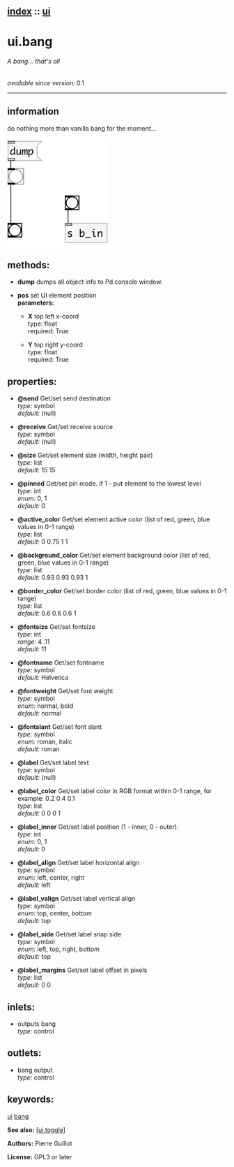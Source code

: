 [index](index.html) :: [ui](category_ui.html)
---

# ui.bang

###### A bang... that&#39;s all

*available since version:* 0.1

---


## information
do nothing more than vanilla bang for the moment...



[![example](../examples/img/ui.bang.jpg)](../examples/pd/ui.bang.pd)





## methods:

* **dump**
dumps all object info to Pd console window.<br>

* **pos**
set UI element position<br>
  __parameters:__
  - **X** top left x-coord<br>
    type: float <br>
    required: True <br>

  - **Y** top right y-coord<br>
    type: float <br>
    required: True <br>




## properties:

* **@send** 
Get/set send destination<br>
_type:_ symbol<br>
_default:_ (null)<br>

* **@receive** 
Get/set receive source<br>
_type:_ symbol<br>
_default:_ (null)<br>

* **@size** 
Get/set element size (width, height pair)<br>
_type:_ list<br>
_default:_ 15 15<br>

* **@pinned** 
Get/set pin mode. if 1 - put element to the lowest level<br>
_type:_ int<br>
_enum:_ 0, 1<br>
_default:_ 0<br>

* **@active_color** 
Get/set element active color (list of red, green, blue values in 0-1 range)<br>
_type:_ list<br>
_default:_ 0 0.75 1 1<br>

* **@background_color** 
Get/set element background color (list of red, green, blue values in 0-1 range)<br>
_type:_ list<br>
_default:_ 0.93 0.93 0.93 1<br>

* **@border_color** 
Get/set border color (list of red, green, blue values in 0-1 range)<br>
_type:_ list<br>
_default:_ 0.6 0.6 0.6 1<br>

* **@fontsize** 
Get/set fontsize<br>
_type:_ int<br>
_range:_ 4..11<br>
_default:_ 11<br>

* **@fontname** 
Get/set fontname<br>
_type:_ symbol<br>
_default:_ Helvetica<br>

* **@fontweight** 
Get/set font weight<br>
_type:_ symbol<br>
_enum:_ normal, bold<br>
_default:_ normal<br>

* **@fontslant** 
Get/set font slant<br>
_type:_ symbol<br>
_enum:_ roman, italic<br>
_default:_ roman<br>

* **@label** 
Get/set label text<br>
_type:_ symbol<br>
_default:_ (null)<br>

* **@label_color** 
Get/set label color in RGB format within 0-1 range, for example: 0.2 0.4 0.1<br>
_type:_ list<br>
_default:_ 0 0 0 1<br>

* **@label_inner** 
Get/set label position (1 - inner, 0 - outer).<br>
_type:_ int<br>
_enum:_ 0, 1<br>
_default:_ 0<br>

* **@label_align** 
Get/set label horizontal align<br>
_type:_ symbol<br>
_enum:_ left, center, right<br>
_default:_ left<br>

* **@label_valign** 
Get/set label vertical align<br>
_type:_ symbol<br>
_enum:_ top, center, bottom<br>
_default:_ top<br>

* **@label_side** 
Get/set label snap side<br>
_type:_ symbol<br>
_enum:_ left, top, right, bottom<br>
_default:_ top<br>

* **@label_margins** 
Get/set label offset in pixels<br>
_type:_ list<br>
_default:_ 0 0<br>



## inlets:

* outputs bang<br>
_type:_ control



## outlets:

* bang output<br>
_type:_ control



## keywords:

[ui](keywords/ui.html)
[bang](keywords/bang.html)



**See also:**
[\[ui.toggle\]](ui.toggle.html)




**Authors:** Pierre Guillot




**License:** GPL3 or later





